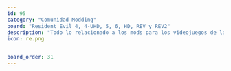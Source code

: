 ```yaml
---
id: 95
category: "Comunidad Modding"
board: "Resident Evil 4, 4-UHD, 5, 6, HD, REV y REV2"
description: "Todo lo relacionado a los mods para los videojuegos de la saga de Resident Evil. Mayoritariamente mods relacionados a la conversión de modelos 3D."
icon: re.png


board_order: 31
---
```

